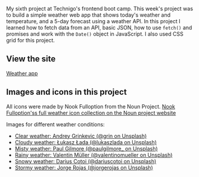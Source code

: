 My sixth project at Technigo's frontend boot camp.
This week's project was to build a simple weather web app that shows today's weather and temperature, and a 5-day forecast using a weather API.
In this project I learned how to fetch data from an API, basic JSON, how to use `fetch()` and promises and work with the `Date()` object in JavaScript. I also used CSS grid for this project.

## View the site

[Weather app](https://project6-weather-app-emmie.netlify.com/)

## Images and icons in this project

All icons were made by Nook Fulloption from the Noun Project.
[Nook Fulloption'ss full weather icon collection on the Noun project website](https://thenounproject.com/nookfulloption/collection/weather/)

Images for different weather conditions:

- [Clear weather: Andrey Grinkevic (@grin on Unsplash)](https://unsplash.com/@grin)
- [Cloudy weather: Łukasz Łada (@lukaszlada on Unsplash)](https://unsplash.com/@lukaszlada)
- [Misty weather: Paul Gilmore (@paulgilmore\_ on Unsplash)](https://unsplash.com/@paulgilmore_)
- [Rainy weather: Valentin Müller (@valentinomueller on Unsplash)](https://unsplash.com/@valentinomueller)
- [Snowy weather: Darius Cotoi (@dariuscotoi on Unsplash)](https://unsplash.com/@dariuscotoi)
- [Stormy weather: Jorge Rojas (@jorgerojas on Unsplash)](https://unsplash.com/@jorgerojas)
